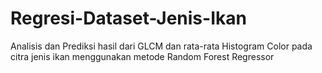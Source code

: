 # Regresi-Dataset-Jenis-Ikan
Analisis dan Prediksi hasil dari GLCM dan rata-rata Histogram Color pada citra jenis ikan menggunakan metode Random Forest Regressor
